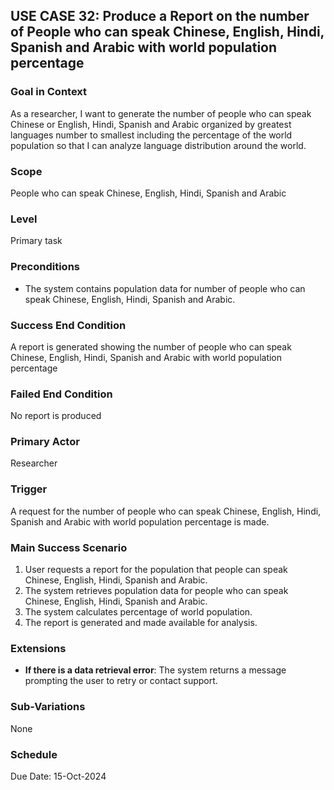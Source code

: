 ## USE CASE 32: Produce a Report on the number of People who can speak Chinese, English, Hindi, Spanish and Arabic with world population percentage

### Goal in Context
As a researcher, I want to generate the number of people who can speak Chinese or English, Hindi, Spanish and Arabic organized by greatest languages number to smallest including the percentage of the world population so that I can analyze language distribution around the world.

### Scope
People who can speak Chinese, English, Hindi, Spanish and Arabic

### Level
Primary task

### Preconditions
- The system contains population data for number of people who can speak Chinese, English, Hindi, Spanish and Arabic.

### Success End Condition
A report is generated showing the number of people who can speak Chinese, English, Hindi, Spanish and Arabic with world population percentage

### Failed End Condition
No report is produced

### Primary Actor
Researcher

### Trigger
A request for the number of people who can speak Chinese, English, Hindi, Spanish and Arabic with world population percentage is made.

### Main Success Scenario
1. User requests a report for the population that people can speak Chinese, English, Hindi, Spanish and Arabic.
2. The system retrieves population data for people who can speak Chinese, English, Hindi, Spanish and Arabic.
3. The system calculates percentage of world population.
4. The report is generated and made available for analysis.

### Extensions
- **If there is a data retrieval error**: The system returns a message prompting the user to retry or contact support.

### Sub-Variations
None

### Schedule
Due Date: 15-Oct-2024
